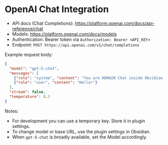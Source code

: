# OpenAI Chat Integration

- API docs (Chat Completions): https://platform.openai.com/docs/api-reference/chat
- Models: https://platform.openai.com/docs/models
- Authentication: Bearer token via `Authorization: Bearer <API_KEY>`
- Endpoint: `POST https://api.openai.com/v1/chat/completions`

Example request body:
```json
{
  "model": "gpt-5-chat",
  "messages": [
    {"role": "system", "content": "You are HUMAIN Chat inside Obsidian."},
    {"role": "user", "content": "Hello!"}
  ],
  "stream": false,
  "temperature": 0.3
}
```

Notes:
- For development you can use a temporary key. Store it in plugin settings.
- To change model or base URL, use the plugin settings in Obsidian.
- When `gpt-5-chat` is broadly available, set the Model accordingly.
